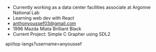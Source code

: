 
- Currently working as a data center facilities associate at Argonne National Lab
- Learning web dev with React
- anthonyoussef03@gmail.com
- 1996 Mazda Miata Brilliant Black
- Current Project: Simple C Grapher using SDL2



api/top-langs?username=anyoussef
